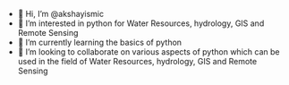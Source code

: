 - 👋 Hi, I’m @akshayismic
- 👀 I’m interested in python for Water Resources, hydrology, GIS and Remote Sensing
- 🌱 I’m currently learning the basics of python
- 💞️ I’m looking to collaborate on various aspects of python which can be used in the field of Water Resources, hydrology, GIS and Remote Sensing 

<!---
akshayismic/akshayismic is a ✨ special ✨ repository because its `README.md` (this file) appears on your GitHub profile.
You can click the Preview link to take a look at your changes.
--->
